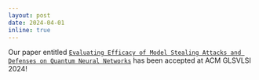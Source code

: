 ```yaml
---
layout: post
date: 2024-04-01
inline: true
---
```


Our paper entitled [`Evaluating Efficacy of Model Stealing Attacks and Defenses on Quantum Neural Networks`](https://dl.acm.org/doi/abs/10.1145/3649476.3658806) has been accepted at ACM GLSVLSI 2024!
